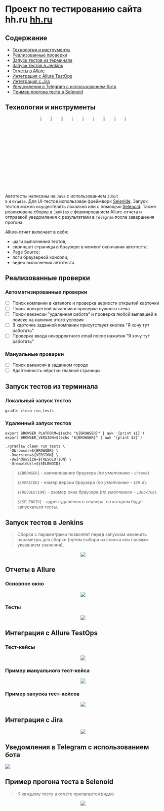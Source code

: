 <h1 >Проект по тестированию сайта hh.ru <a href="https://hh.ru/ ">hh.ru</a></h1>

## Содержание

* <a href="#tools">Технологии и инструменты</a>
* <a href="#cases">Реализованные проверки</a>
* <a href="#console">Запуск тестов из терминала</a>
* <a href="#jenkins">Запуск тестов в Jenkins</a>
* <a href="#allure">Отчеты в Allure</a>
* <a href="#testops">Интеграция с Allure TestOps</a>
* <a href="#testops">Интеграция с Jira</a>
* <a href="#telegram">Уведомления в Telegram с использованием бота</a>
* <a href="#video">Пример прогона теста в Selenoid</a>

<a id="tools"></a>
## Технологии и инструменты

<p align="center">
<img width="6%" title="Java" src="/forReadMe/icons/Java.png">
<img width="6%" title="Selenide" src="/forReadMe/icons/Selenide.png">
<img width="6%" title="Selenoid" src="/forReadMe/icons/Selenoid.png">
<img width="6%" title="Allure Report" src="/forReadMe/icons/Allure_Report.png">
<img width="6%" title="Gradle" src="/forReadMe/icons/Gradle.png">
<img width="6%" title="JUnit5" src="/forReadMe/icons/JUnit5.png">
<img width="6%" title="GitHub" src="/forReadMe/icons/GitHub.jpeg">
<img width="6%" title="Jenkins" src="/forReadMe/icons/Jenkins.png">
<img width="6%" title="Allure TestOps" src="/forReadMe/icons/AllureTestOps.png">
</p>

Автотесты написаны на <code>Java</code> с использованием <code>JUnit 5</code> и <code>Gradle</code>.
Для UI-тестов использован фреймворк [Selenide](https://selenide.org/).
Запуск тестов можно осуществлять локально или с помощью [Selenoid](https://aerokube.com/selenoid/).
Также реализована сборка в <code>Jenkins</code> с формированием Allure-отчета и отправкой уведомления с результатами в <code>Telegram</code> после завершения прогона.

Allure-отчет включает в себя:
* шаги выполнения тестов;
* скриншот страницы в браузере в момент окончания автотеста;
* Page Source;
* логи браузерной консоли;
* видео выполнения автотеста.

<a id="cases"></a>
## Реализованные проверки

### Автоматизированные проверки
- [ ] Поиск компании в каталоге и проверка верности открытой карточки
- [ ] Поиск конкретной вакансии и проверка нужного стека
- [ ] Поиск вакансии "удаленная работа" и проверка любой выпавшей в поиске на наличие этого условия
- [ ] В карточке заданной компании присутствует кнопка "Я хочу тут работать"
- [ ] Проверка ввода некорректного email после нажатия "Я хочу тут работать"

### Мануальные проверки
- [ ] Поиск вакансии в заданном городе
- [ ] Адаптивность вёрстки главной страницы

<a id="console"></a>
##  Запуск тестов из терминала
### Локальный запуск тестов

```
gradle clean run_tests 
```

### Удаленный запуск тестов

```
export BROWSER_PLATFORM=$(echo "${BROWSER}" | awk '{print $1}')
export BROWSER_VERSION=$(echo "${BROWSER}" | awk '{print $2}')

./gradlew clean run_tests \
  -Dbrowser=${BROWSER} \
  -Dversion=${VERSION} \
  -DwindowSize=${RESOLUTION} \
  -DremoteUrl=${SELENOID}
```

> `${BROWSER}` - наименование браузера (_по умолчанию - <code>chrome</code>_).
> 
> `${VERSION}` - номер версии браузера (_по умолчанию - <code>100.0</code>_).
> 
> `${RESOLUTION}` - размер окна браузера (_по умолчанию - <code>1366x768</code>_).
>
> `${SELENOID}` - адрес удаленного сервера, на котором будут запускаться тесты.

<a id="jenkins"></a>
## Запуск тестов в Jenkins

> Сборка с параметрами позволяет перед запуском изменить параметры для сборки (путем выбора из списка или прямым указанием значения).

<p align="center">
<img src="/forReadMe/images/jenkinsStartRun.jpg"/></a>
</p>

<a id="allure"></a>
## Отчеты в Allure

### Основное окно

<p align="center">
<img src="/forReadMe/images/allureReport.jpg">
</p>

### Тесты

<p align="center">
<img src="/forReadMe/images/allureReportTests.jpg">
</p>

<a id="testops"></a>
## Интеграция с Allure TestOps 

### Тест-кейсы
<p align="center">
<img src="/forReadMe/images/allureTestOps.jpg">
</p>

### Пример мануального тест-кейса
<p align="center">
<img src="/forReadMe/images/allureTestOpsManual.jpg">
</p>

### Пример запуска тест-кейсов
<p align="center">
<img src="/forReadMe/images/allureReportTestsStartRun.jpg">
</p>

<a id="jira"></a>
## Интеграция с Jira 
<p align="center">
<img src="/forReadMe/icon/Jira.png">
</p>

<a id="telegram"></a>
## Уведомления в Telegram с использованием бота

<p>
<img src="/forReadMe/images/telegram.jpg">
</p>

<a id="video"></a>
## Пример прогона теста в Selenoid

> К каждому тесту в отчете прилагается видео
<p align="center">
  <img src="/forReadMe/images/hhru_video.gif">
</p>
